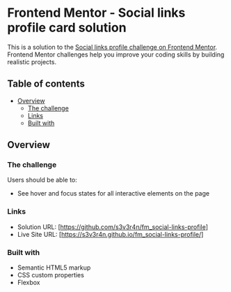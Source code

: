 # Frontend Mentor - Social links profile card solution

This is a solution to the [Social links profile challenge on Frontend Mentor](https://www.frontendmentor.io/challenges/social-links-profile-UG32l9m6dQ). Frontend Mentor challenges help you improve your coding skills by building realistic projects. 

## Table of contents

- [Overview](#overview)
  - [The challenge](#the-challenge)
  - [Links](#links)
  - [Built with](#built-with)


## Overview

### The challenge

Users should be able to:

- See hover and focus states for all interactive elements on the page


### Links

- Solution URL: [https://github.com/s3v3r4n/fm_social-links-profile]
- Live Site URL: [https://s3v3r4n.github.io/fm_social-links-profile/]

### Built with

- Semantic HTML5 markup
- CSS custom properties
- Flexbox
